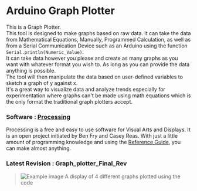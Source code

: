 # Arduino Graph Plotter
This is a Graph Plotter. <br>
This tool is designed to make graphs based on raw data. It can take the data from Mathematical Equations, Manually, Programmed Calculation, as well as from a Serial Communication Device such as an Arduino using the function ```Serial.println(Numeric_Value)```. <br>
It can take data however you please and create as many graphs as you want with whatever format you wish to. As long as you can provide the data anything is possible.<br>
The tool will then manipulate the data based on user-defined variables to sketch a graph of y against x.<br>
It's a great way to visualize data and analyze trends especially for experimentation where graphs can't be made using math equations which is the only format the traditional graph plotters accept.
### Software : [Processing](https://processing.org/download)
Processing is a free and easy to use software for Visual Arts and Displays. It is an open project initiated by Ben Fry and Casey Reas. With just a little amount of programming knowledge and using the [Reference Guide](https://processing.org/reference/), you can make almost anything.

### Latest Revision : Graph_plotter_Final_Rev
>![Example image](https://github.com/KingHowler/Arduino-Simple-Graph-Plotter/assets/68814294/96189d42-14ae-4d66-9fb1-9aba01bf15c7)
> A display of 4 different graphs plotted using the code
